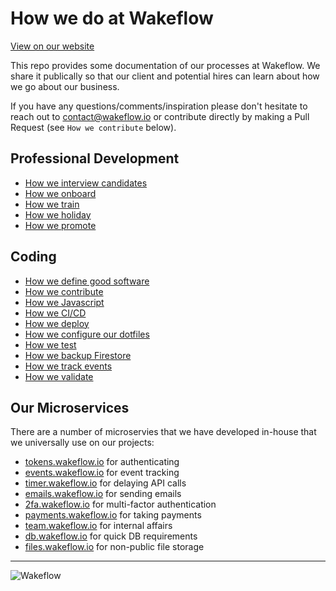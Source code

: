 # How we do at Wakeflow

[View on our website](https://wakeflow.github.io/how-we-do/)

This repo provides some documentation of our processes at Wakeflow. We share it publically so that our client and potential hires can learn about how we go about our business.

If you have any questions/comments/inspiration please don't hesitate to reach out to contact@wakeflow.io or contribute directly by making a Pull Request (see `How we contribute` below).


## Professional Development

- [How we interview candidates](/docs/interview.md)
- [How we onboard](/docs/onboard.md)
- [How we train](/docs/trainingMaterials.md)
- [How we holiday](/docs/holidays.md)
- [How we promote](/docs/progression.md)

## Coding

- [How we define good software](/docs/good_software.md)
- [How we contribute](/docs/contributing.md)
- [How we Javascript](/docs/javascript.md)
- [How we CI/CD](/docs/cicd.md)
- [How we deploy](/docs/deploying.md)
- [How we configure our dotfiles](/docs/dotfiles.md)
- [How we test](/docs/testing.md)
- [How we backup Firestore](/docs/firestore_backups.md)
- [How we track events](/docs/event_tracking.md)
- [How we validate](/docs/validation.md)

## Our Microservices

There are a number of microservies that we have developed in-house that we universally use on our projects:

- [tokens.wakeflow.io](https://tokens.wakeflow.io) for authenticating
- [events.wakeflow.io](https://tokens.wakeflow.io) for event tracking 
- [timer.wakeflow.io](https://timer.wakeflow.io) for delaying API calls
- [emails.wakeflow.io](https://emails.wakeflow.io) for sending emails
- [2fa.wakeflow.io](https://2fa.wakeflow.io) for multi-factor authentication
- [payments.wakeflow.io](https://payments.wakeflow.io) for taking payments
- [team.wakeflow.io](https://team.wakeflow.io) for internal affairs
- [db.wakeflow.io](https://db.wakeflow.io) for quick DB requirements
- [files.wakeflow.io](https://files.wakeflow.io) for non-public file storage

---

![Wakeflow](/docs/images/wakeflowlogo.png)
